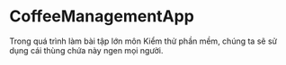 # CoffeeManagementApp
Trong quá trình làm bài tập lớn môn Kiểm thử phần mềm, chúng ta sẽ sử dụng cái thùng chứa này ngen mọi người.
